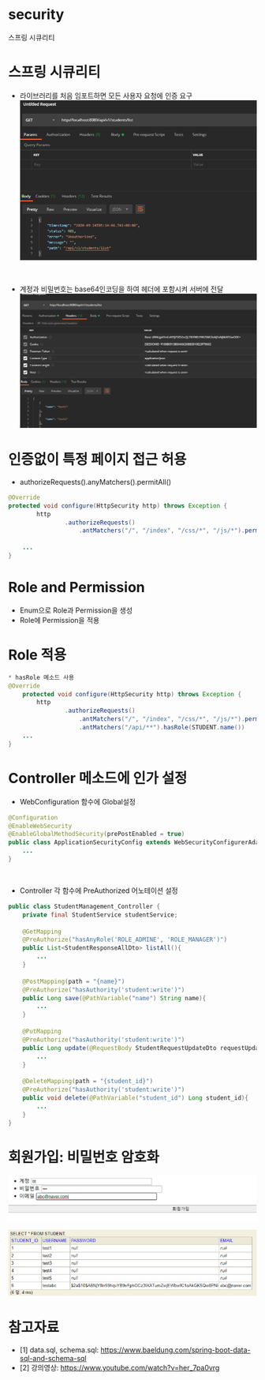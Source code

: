 # security
스프링 시큐리티

# 스프링 시큐리티
* 라이브러리를 처음 임포트하면 모든 사용자 요청에 인증 요구
![](imgs/import_library.png)

<br>

* 계정과 비밀번호는 base64인코딩을 하여 헤더에 포함시켜 서버에 전달
![](imgs/header_security.png)

# 인증없이 특정 페이지 접근 허용
* authorizeRequests().anyMatchers().permitAll()
```java
@Override
protected void configure(HttpSecurity http) throws Exception {
        http
                .authorizeRequests()
                    .antMatchers("/", "/index", "/css/*", "/js/*").permitAll()

    ...
}
```

# Role and Permission
* Enum으로 Role과 Permission을 생성
* Role에 Permission을 적용

# Role 적용
```java
* hasRole 메소드 사용
@Override
    protected void configure(HttpSecurity http) throws Exception {
        http
                .authorizeRequests()
                    .antMatchers("/", "/index", "/css/*", "/js/*").permitAll()
                    .antMatchers("/api/**").hasRole(STUDENT.name())
    ...
}
```

# Controller 메소드에 인가 설정
* WebConfiguration 함수에 Global설정 
```java
@Configuration
@EnableWebSecurity
@EnableGlobalMethodSecurity(prePostEnabled = true)
public class ApplicationSecurityConfig extends WebSecurityConfigurerAdapter {
    ...
}
```

<br>

* Controller 각 함수에 PreAuthorized 어노테이션 설정
```java
public class StudentManagement_Controller {
    private final StudentService studentService;

    @GetMapping
    @PreAuthorize("hasAnyRole('ROLE_ADMINE', 'ROLE_MANAGER')")
    public List<StudentResponseAllDto> listAll(){
        ...
    }

    @PostMapping(path = "{name}")
    @PreAuthorize("hasAuthority('student:write')")
    public Long save(@PathVariable("name") String name){
        ...
    }

    @PutMapping
    @PreAuthorize("hasAuthority('student:write')")
    public Long update(@RequestBody StudentRequestUpdateDto requestUpdateDto){
        ...
    }

    @DeleteMapping(path = "{student_id}")
    @PreAuthorize("hasAuthority('student:write')")
    public void delete(@PathVariable("student_id") Long student_id){
        ...
    }
}

```

# 회원가입: 비밀번호 암호화
![](./imgs/회원가입_요청.png)

![](./imgs/회원가입_결과.png)

# 참고자료
* [1] data.sql, schema.sql: https://www.baeldung.com/spring-boot-data-sql-and-schema-sql
* [2] 강의영상: https://www.youtube.com/watch?v=her_7pa0vrg